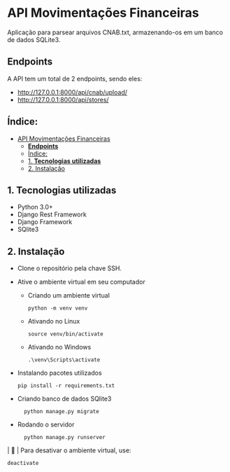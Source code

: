 # API Movimentações Financeiras

Aplicação para parsear arquivos CNAB.txt, armazenando-os em um banco de dados SQLite3.

## **Endpoints**

A API tem um total de 2 endpoints, sendo eles:

- http://127.0.0.1:8000/api/cnab/upload/
- http://127.0.0.1:8000/api/stores/

## Índice:

- [API Movimentações Financeiras](#api-movimentações-financeiras)
  - [**Endpoints**](#endpoints)
  - [Índice:](#índice)
  - [1. **Tecnologias utilizadas**](#1-tecnologias-utilizadas)
  - [2. Instalação](#2-instalação)

## 1. **Tecnologias utilizadas**

- Python 3.0+
- Django Rest Framework
- Django Framework
- SQlite3

## 2. Instalação

- Clone o repositório pela chave SSH.

- Ative o ambiente virtual em seu computador
  - Criando um ambiente virtual
    ```
    python -m venv venv
    ```
  - Ativando no Linux
    ```
    source venv/bin/activate
    ```
  - Ativando no Windows
    ```
    .\venv\Scripts\activate
    ```
- Instalando pacotes utilizados

  ```
  pip install -r requirements.txt
  ```

- Criando banco de dados SQlite3
  ```
    python manage.py migrate
  ```
- Rodando o servidor
  ```
    python manage.py runserver
  ```

| :rotating_light: | Para desativar o ambiente virtual, use:

```
deactivate
```
